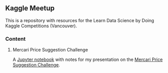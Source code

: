 ## Kaggle Meetup

This is a repository with resources for the Learn Data Science by Doing Kaggle 
Competitions (Vancouver). 

### Content

1. Mercari Price Suggestion Challenge

    A [Jupyter notebook](/presentations/Mercari_Price_Suggestion_Challenge.ipynb) with notes for my presentation on 
    the [Mercari Price Suggestion Challenge](https://docs.google.com/presentation/d/1AtvVds00Sfd8UJmO_ySKcN67tAwreDj3UA9MGJxZ1SA/edit#slide=id.g3472341e69_0_52).


